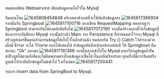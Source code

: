 ทดสอบเขียน Webservice เขียนข้อมูลลงเก็บไว้ใน Mysql

รันคอนโซล
![1645808454848](https://user-images.githubusercontent.com/84636543/155758948-42ecb92a-1842-463d-b106-6aa4eec09b80.jpg)
ครีเอทดาต้าเบสที่จะใช้บันทึกข้อมูลลง
![1645817366934](https://user-images.githubusercontent.com/84636543/155779578-65db8375-4738-41e9-ada7-148d361b41c5.jpg)
จากนั้นรัน Springboot
![1645817100716](https://user-images.githubusercontent.com/84636543/155780188-04e60f18-fe26-49c8-9081-e985bd8b63ab.jpg)
ลองเขียน RequestMapping ทดสอบดูว่า Springboot ศามารถรันได้ตามปกติหรือไม่
![1645817072190](https://user-images.githubusercontent.com/84636543/155781001-e98b365a-4a7b-4f79-801c-1585f97012c8.jpg)
จากนั้นสร้างคลาสไว้เก็บข้อมูลที่ต้องการจะบันทึกลง Mysql จากนั้นอ้างอิง Main จาก Persistence ที่กำหนดค่าไว้จาก Mysql ที่สร้างยูสเซอร์ขึ้นมาแล้วแกรนข้อมูลไปเก็บไว้ในอีกส่วนนึง
ทดสอบรัน Try {} Catch ไว้สำรองด้วยเผื่อมี Error จะได้ Thorw ออกไปแสดงได้ ถ้าข้อมูลบันทึกเข้าดาต้าเบสปกติ ให้ Springboot คืนสถานะ "Ok" ออกมา
![1645817161366](https://user-images.githubusercontent.com/84636543/155783795-991aedee-1d67-4f4c-9b77-70294f10782a.jpg)
จากนั้นลองเข้าไปใน Mysql และเรียกดูข้อมูลถ้ารันสปริงบูทได้ตามปกติและไม่ผิดพลาดตรงไหนข้อมูลจะขึ้นโชวในเทบิ้ลเรียบร้อย ทุกครั้งที่มีการรันสปริงบูทเข้าไปจะบันทึกข้อมูลใหม่เข้าไป 1 ครั้งเสมอ
![1645817200441](https://user-images.githubusercontent.com/84636543/155784000-7d71fc1c-dbc7-46c1-a5e8-57fd917f15cb.jpg)

จบการ Insert data from SpringBoot to Mysql.
